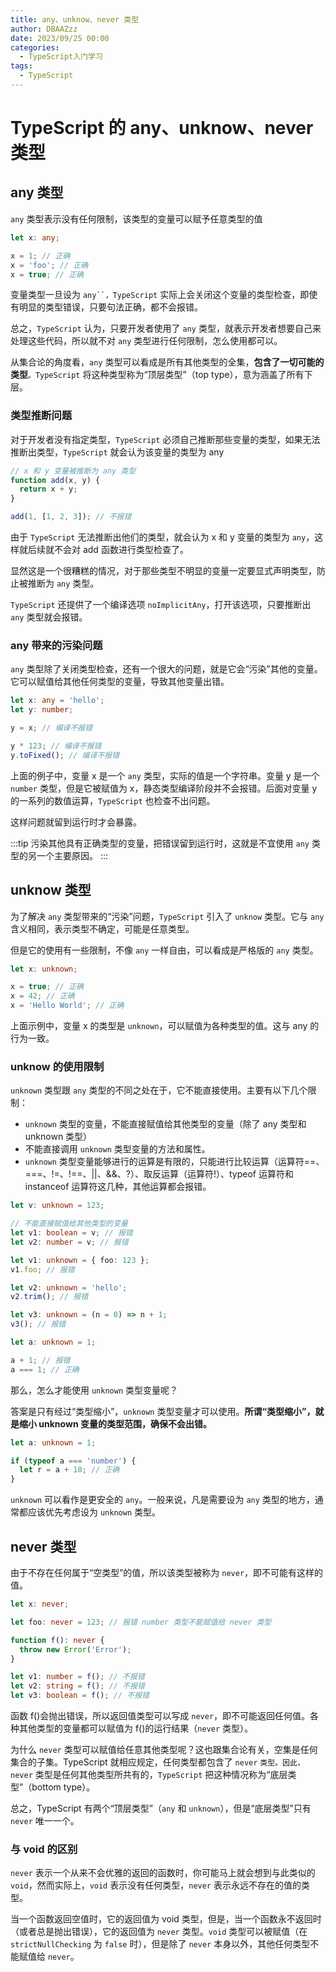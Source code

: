 ```yaml
---
title: any、unknow、never 类型
author: DBAAZzz
date: 2023/09/25 00:00
categories:
  - TypeScript入门学习
tags:
  - TypeScript
---
```


# TypeScript 的 any、unknow、never 类型

## any 类型

`any` 类型表示没有任何限制，该类型的变量可以赋予任意类型的值

```ts
let x: any;

x = 1; // 正确
x = 'foo'; // 正确
x = true; // 正确
```

变量类型一旦设为 ` any``，TypeScript ` 实际上会关闭这个变量的类型检查，即使有明显的类型错误，只要句法正确，都不会报错。

总之，`TypeScript` 认为，只要开发者使用了 `any` 类型，就表示开发者想要自己来处理这些代码，所以就不对 `any` 类型进行任何限制，怎么使用都可以。

从集合论的角度看，`any` 类型可以看成是所有其他类型的全集，**包含了一切可能的类型**`。TypeScript` 将这种类型称为“顶层类型”（top type），意为涵盖了所有下层。

### 类型推断问题

对于开发者没有指定类型，`TypeScript` 必须自己推断那些变量的类型，如果无法推断出类型，`TypeScript` 就会认为该变量的类型为 any

```ts
// x 和 y 变量被推断为 any 类型
function add(x, y) {
  return x + y;
}

add(1, [1, 2, 3]); // 不报错
```

由于 `TypeScript` 无法推断出他们的类型，就会认为 x 和 y 变量的类型为 `any`，这样就后续就不会对 add 函数进行类型检查了。

显然这是一个很糟糕的情况，对于那些类型不明显的变量一定要显式声明类型，防止被推断为 `any` 类型。

`TypeScript` 还提供了一个编译选项 `noImplicitAny`，打开该选项，只要推断出 `any` 类型就会报错。

### any 带来的污染问题

`any` 类型除了关闭类型检查，还有一个很大的问题，就是它会“污染”其他的变量。它可以赋值给其他任何类型的变量，导致其他变量出错。

```ts
let x: any = 'hello';
let y: number;

y = x; // 编译不报错

y * 123; // 编译不报错
y.toFixed(); // 编译不报错
```

上面的例子中，变量 x 是一个 `any` 类型，实际的值是一个字符串。变量 y 是一个 `number` 类型，但是它被赋值为 x，静态类型编译阶段并不会报错。后面对变量 y 的一系列的数值运算，`TypeScript` 也检查不出问题。

这样问题就留到运行时才会暴露。

:::tip
污染其他具有正确类型的变量，把错误留到运行时，这就是不宜使用 `any` 类型的另一个主要原因。
:::

## unknow 类型

为了解决 `any` 类型带来的“污染”问题，`TypeScript` 引入了 `unknow` 类型。它与 `any` 含义相同，表示类型不确定，可能是任意类型。

但是它的使用有一些限制，不像 `any` 一样自由，可以看成是严格版的 `any` 类型。

```ts
let x: unknown;

x = true; // 正确
x = 42; // 正确
x = 'Hello World'; // 正确
```

上面示例中，变量 x 的类型是 `unknown`，可以赋值为各种类型的值。这与 any 的行为一致。

### unknow 的使用限制

`unknown` 类型跟 `any` 类型的不同之处在于，它不能直接使用。主要有以下几个限制：

- `unknown` 类型的变量，不能直接赋值给其他类型的变量（除了 any 类型和 unknown 类型）
- 不能直接调用 `unknown` 类型变量的方法和属性。
- `unknown` 类型变量能够进行的运算是有限的，只能进行比较运算（运算符==、===、!=、!==、||、&&、?）、取反运算（运算符!）、typeof 运算符和 instanceof 运算符这几种，其他运算都会报错。

```ts
let v: unknown = 123;

// 不能直接赋值给其他类型的变量
let v1: boolean = v; // 报错
let v2: number = v; // 报错
```

```ts
let v1: unknown = { foo: 123 };
v1.foo; // 报错

let v2: unknown = 'hello';
v2.trim(); // 报错

let v3: unknown = (n = 0) => n + 1;
v3(); // 报错
```

```ts
let a: unknown = 1;

a + 1; // 报错
a === 1; // 正确
```

那么，怎么才能使用 `unknown` 类型变量呢？

答案是只有经过“类型缩小”，`unknown` 类型变量才可以使用。**所谓“类型缩小”，就是缩小 unknown 变量的类型范围，确保不会出错。**

```ts
let a: unknown = 1;

if (typeof a === 'number') {
  let r = a + 10; // 正确
}
```

`unknown` 可以看作是更安全的 `any`。一般来说，凡是需要设为 `any` 类型的地方，通常都应该优先考虑设为 `unknown` 类型。

## never 类型

由于不存在任何属于“空类型”的值，所以该类型被称为 `never`，即不可能有这样的值。

```ts
let x: never;

let foo: never = 123; // 报错 number 类型不能赋值给 never 类型
```

```ts
function f(): never {
  throw new Error('Error');
}

let v1: number = f(); // 不报错
let v2: string = f(); // 不报错
let v3: boolean = f(); // 不报错
```

函数 f()会抛出错误，所以返回值类型可以写成 `never`，即不可能返回任何值。各种其他类型的变量都可以赋值为 f()的运行结果（`never` 类型）。

为什么 `never` 类型可以赋值给任意其他类型呢？这也跟集合论有关，空集是任何集合的子集。TypeScript 就相应规定，任何类型都包含了 `never` `类型。因此，never` 类型是任何其他类型所共有的，`TypeScript` 把这种情况称为“底层类型”（bottom type）。

总之，TypeScript 有两个“顶层类型”（`any` 和 `unknown`），但是“底层类型”只有 `never` 唯一一个。

### 与 void 的区别

`never` 表示一个从来不会优雅的返回的函数时，你可能马上就会想到与此类似的 `void`，然而实际上，`void` 表示没有任何类型，`never` 表示永远不存在的值的类型。

当一个函数返回空值时，它的返回值为 void 类型，但是，当一个函数永不返回时（或者总是抛出错误），它的返回值为 `never` 类型。`void` 类型可以被赋值（在 `strictNullChecking` 为 `false` 时），但是除了 `never` 本身以外，其他任何类型不能赋值给 `never`。
